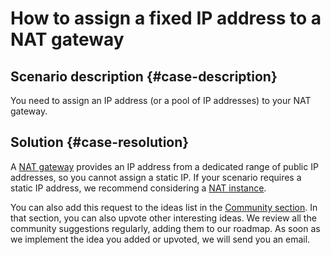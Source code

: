 # How to assign a fixed IP address to a NAT gateway


## Scenario description {#case-description}

You need to assign an IP address (or a pool of IP addresses) to your NAT gateway.

## Solution {#case-resolution}

A [NAT gateway](../../../vpc/concepts/ips) provides an IP address from a dedicated range of public IP addresses, so you cannot assign a static IP. If your scenario requires a static IP address, we recommend considering a [NAT instance](../../../solutions/routing/nat-instance).

You can also add this request to the ideas list in the [Community section](https://cloud.yandex.ru/features). In that section, you can also upvote other interesting ideas. We review all the community suggestions regularly, adding them to our roadmap. As soon as we implement the idea you added or upvoted, we will send you an email.
